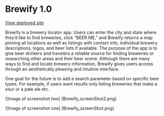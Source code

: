 # Brewify 1.0

[View deployed site](https://brewify.firebaseapp.com/)

Brewify is a brewery locator app. Users can enter the city and state where they’d like to find breweries, click “BEER ME,” and Brewify returns a map pinning all locations as well as listings with contact info, individual brewery descriptions, logos, and beer lists if available. The purpose of the app is to give beer drinkers and travelers a reliable source for finding breweries or researching other areas and their beer scene. Although there are many ways to find and locate brewery information, Brewify gives users access through an aesthetically pleasing and intuitive interface.

One goal for the future is to add a search parameter based on specific beer types. For example, if users want results only listing breweries that make a sour or a pale ale etc.

![Image of screenshot two]
(Brewify_screenShot2.png)

![Image of screenshot one]
(Brewify_screenShot.png)
